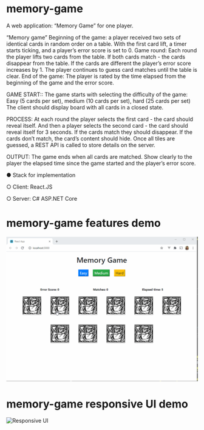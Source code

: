 # memory-game
A web application: “Memory Game” for one player.

“Memory game”
Beginning of the game: a player received two sets of identical cards in random order on a table.
With the first card lift, a timer starts ticking, and a player’s error score is set to 0.
Game round: Each round the player lifts two cards from the table. If both cards match - the
cards disappear from the table. If the cards are different the player’s error score increases by 1.
The player continues to guess card matches until the table is clear.
End of the game: The player is rated by the time elapsed from the beginning of the game and
the error score.

GAME START::
The game starts with selecting the difficulty of the game:
Easy (5 cards per set), medium (10 cards per set), hard (25 cards per set)
The client should display board with all cards in a closed state.


PROCESS:
At each round the player selects the first card - the card should reveal itself.
And then a player selects the second card - the card should reveal itself for 3 seconds.
If the cards match they should disappear.
If the cards don’t match, the card’s content should hide.
Once all tiles are guessed, a REST API is called to store details on the server.

OUTPUT:
The game ends when all cards are matched. Show clearly to the player the elapsed time since
the game started and the player’s error score.


● Stack for implementation

○ Client: React.JS

○ Server: C# ASP.NET Core

# memory-game features demo
![Workflow](https://github.com/namratabafna/memory-game/blob/master/MemoryGame.gif)

# memory-game responsive UI demo
![Responsive UI](https://github.com/namratabafna/memory-game/blob/master/MemoryGame-Responsive.gif)

